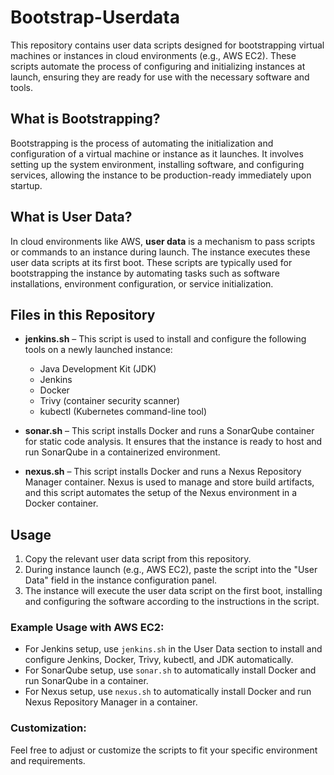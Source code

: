 # Bootstrap-Userdata

This repository contains user data scripts designed for bootstrapping virtual machines or instances in cloud environments (e.g., AWS EC2). These scripts automate the process of configuring and initializing instances at launch, ensuring they are ready for use with the necessary software and tools.

## What is Bootstrapping?

Bootstrapping is the process of automating the initialization and configuration of a virtual machine or instance as it launches. It involves setting up the system environment, installing software, and configuring services, allowing the instance to be production-ready immediately upon startup.

## What is User Data?

In cloud environments like AWS, **user data** is a mechanism to pass scripts or commands to an instance during launch. The instance executes these user data scripts at its first boot. These scripts are typically used for bootstrapping the instance by automating tasks such as software installations, environment configuration, or service initialization.

## Files in this Repository

- **jenkins.sh** – This script is used to install and configure the following tools on a newly launched instance:
  - Java Development Kit (JDK)
  - Jenkins
  - Docker
  - Trivy (container security scanner)
  - kubectl (Kubernetes command-line tool)

- **sonar.sh** – This script installs Docker and runs a SonarQube container for static code analysis. It ensures that the instance is ready to host and run SonarQube in a containerized environment.

- **nexus.sh** – This script installs Docker and runs a Nexus Repository Manager container. Nexus is used to manage and store build artifacts, and this script automates the setup of the Nexus environment in a Docker container.

## Usage

1. Copy the relevant user data script from this repository.
2. During instance launch (e.g., AWS EC2), paste the script into the "User Data" field in the instance configuration panel.
3. The instance will execute the user data script on the first boot, installing and configuring the software according to the instructions in the script.

### Example Usage with AWS EC2:

- For Jenkins setup, use `jenkins.sh` in the User Data section to install and configure Jenkins, Docker, Trivy, kubectl, and JDK automatically.
- For SonarQube setup, use `sonar.sh` to automatically install Docker and run SonarQube in a container.
- For Nexus setup, use `nexus.sh` to automatically install Docker and run Nexus Repository Manager in a container.

### Customization:

Feel free to adjust or customize the scripts to fit your specific environment and requirements.


